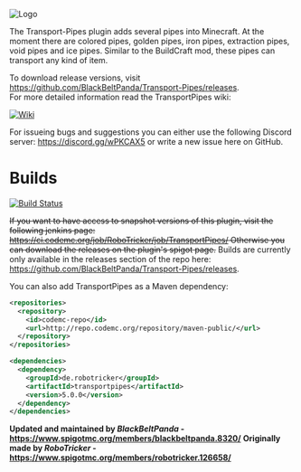 ![Logo](https://image.ibb.co/mDqyqU/Logo2.png)

The Transport-Pipes plugin adds several pipes into Minecraft. At the moment there are colored pipes, golden pipes, iron pipes, extraction pipes, void pipes and ice pipes. Similar to the BuildCraft mod, these pipes can transport any kind of item.

To download release versions, visit https://github.com/BlackBeltPanda/Transport-Pipes/releases.  
For more detailed information read the TransportPipes wiki:

<a href="https://github.com/BlackBeltPanda/Transport-Pipes/wiki">![Wiki](https://cdn.discordapp.com/attachments/315609061859131392/340971064937152512/Logomakr_5JxOqW.png)</a>

For issueing bugs and suggestions you can either use the following Discord server:
https://discord.gg/wPKCAX5
or write a new issue here on GitHub.
# Builds

<a href="http://ci.codemc.org/job/RoboTricker/job/TransportPipes">![Build Status](http://ci.codemc.org/job/RoboTricker/job/TransportPipes/badge/icon)</a>

~~If you want to have access to snapshot versions of this plugin, visit the following jenkins page: https://ci.codemc.org/job/RoboTricker/job/TransportPipes/
Otherwise you can download the releases on the plugin's spigot page.~~ Builds are currently only available in the releases section of the repo here: https://github.com/BlackBeltPanda/Transport-Pipes/releases.

You can also add TransportPipes as a Maven dependency:
```xml
<repositories>
  <repository>
    <id>codemc-repo</id>
    <url>http://repo.codemc.org/repository/maven-public/</url>
  </repository>
</repositories>

<dependencies>
  <dependency>
    <groupId>de.robotricker</groupId>
    <artifactId>transportpipes</artifactId>
    <version>5.0.0</version>
  </dependency>
</dependencies>
```

__Updated and maintained by *BlackBeltPanda* - https://www.spigotmc.org/members/blackbeltpanda.8320/__
__Originally made by *RoboTricker* - https://www.spigotmc.org/members/robotricker.126658/__
